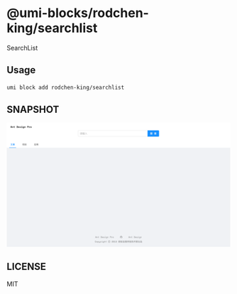 # @umi-blocks/rodchen-king/searchlist

SearchList

## Usage

```sh
umi block add rodchen-king/searchlist
```

## SNAPSHOT

![SNAPSHOT](./snapshot.png)

## LICENSE

MIT
